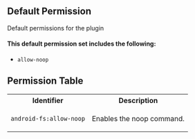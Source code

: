 ## Default Permission

Default permissions for the plugin

#### This default permission set includes the following:

- `allow-noop`

## Permission Table

<table>
<tr>
<th>Identifier</th>
<th>Description</th>
</tr>


<tr>
<td>

`android-fs:allow-noop`

</td>
<td>

Enables the noop command.

</td>
</tr>
</table>
